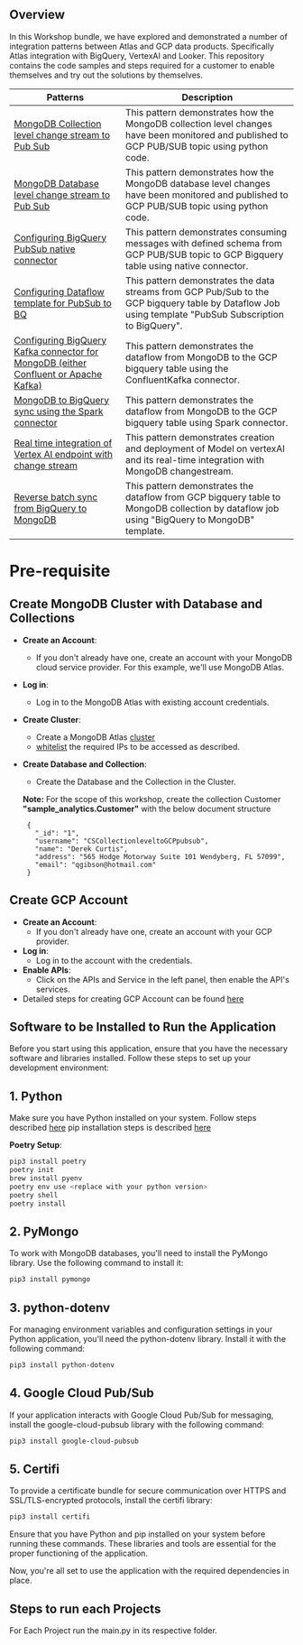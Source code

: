 ## Overview
   In this Workshop bundle, we have explored and demonstrated a number of integration patterns between Atlas and GCP data products. Specifically Atlas integration with BigQuery, VertexAI and Looker. This repository contains the code samples and steps required for a customer to enable themselves and try out the solutions by themselves. 

 | Patterns | Description |
|----------|-------------|
| [MongoDB Collection level change stream to Pub Sub](https://github.com/mongodb-partners/MongoDb-BigQuery-Workshops/blob/dev_bq-workshop_demo/CollectionLevelPubSub/README.md) | This pattern demonstrates how the MongoDB collection level changes have been monitored and published to GCP PUB/SUB topic using python code. |
| [MongoDB Database level change stream to Pub Sub](https://github.com/mongodb-partners/MongoDb-BigQuery-Workshops/blob/dev_bq-workshop_demo/DBLevelPubSub/README.md) | This pattern demonstrates how the MongoDB database level changes have been monitored and published to GCP PUB/SUB topic using python code. |
| [Configuring BigQuery PubSub native connector](https://github.com/mongodb-partners/MongoDb-BigQuery-Workshops/blob/dev_bq-workshop_demo/PubSubNativeConnector/README.md) | This pattern demonstrates consuming messages with defined schema from GCP PUB/SUB topic to GCP Bigquery table using native connector. |
| [Configuring Dataflow template for PubSub to BQ](https://github.com/mongodb-partners/MongoDb-BigQuery-Workshops/blob/dev_bq-workshop_demo/DataflowBq/README.md) | This pattern demonstrates the data streams from GCP Pub/Sub to the GCP bigquery table by Dataflow Job using template "PubSub Subscription to BigQuery". |
| [Configuring BigQuery Kafka connector for MongoDB (either Confluent or Apache Kafka)](https://github.com/mongodb-partners/MongoDb-BigQuery-Workshops/blob/dev_bq-workshop_demo/Confluentkafkamongodbtobq/README.md) | This pattern demonstrates the dataflow from MongoDB to the GCP bigquery table using the ConfluentKafka connector. |
| [MongoDB to BigQuery sync using the Spark connector](https://github.com/mongodb-partners/MongoDb-BigQuery-Workshops/blob/dev_bq-workshop_demo/SparkConnectorMongotoBq/README.md) | This pattern demonstrates the dataflow from MongoDB to the GCP bigquery table using Spark connector. |
| [Real time integration of Vertex AI endpoint with change stream](https://github.com/mongodb-partners/MongoDb-BigQuery-Workshops/blob/dev_bq-workshop_demo/VertexAIRealTimeIntegration/README.md) | This pattern demonstrates creation and deployment of Model on vertexAI and its real-time integration with MongoDB changestream. |
| [Reverse batch sync from BigQuery to MongoDB](https://github.com/mongodb-partners/MongoDb-BigQuery-Workshops/blob/dev_bq-workshop_demo/BQtoMongodb/README.md) | This pattern demonstrates the dataflow from GCP bigquery table to MongoDB collection by dataflow job using "BigQuery to MongoDB" template. |



# Pre-requisite

## Create MongoDB Cluster with Database and Collections
- **Create an Account**:
  * If you don't already have one, create an account with your MongoDB cloud service provider. For this example, we'll use MongoDB Atlas.
- **Log in**:
  * Log in to the MongoDB Atlas with existing account credentials.
- **Create Cluster**:
  * Create a MongoDB Atlas [cluster](https://www.mongodb.com/docs/guides/atlas/cluster/) 
  * [whitelist](https://www.mongodb.com/docs/atlas/security/ip-access-list/) the required IPs to be accessed as described.
- **Create Database and Collection**:
  * Create the Database and the Collection in the Cluster.
    
  **Note:**
    For the scope of this workshop, create the collection Customer **"sample_analytics.Customer"** with the below document structure
    ```
     {
       "_id": "1",
       "username": "CSCollectionleveltoGCPpubsub",
       "name": "Derek Curtis",
       "address": "565 Hodge Motorway Suite 101 Wendyberg, FL 57099",
       "email": "qgibson@hotmail.com"
     }
    ```

## Create GCP Account
- **Create an Account**:
  * If you don't already have one, create an account with your GCP provider.
- **Log in**:
  * Log in to the account with the credentials.
- **Enable APIs**:
  * Click on the APIs and Service in the left panel, then enable the API's services.
- Detailed steps for creating GCP Account can be found [here](https://www.geeksforgeeks.org/how-to-create-a-free-tier-account-on-gcp/)

## Software to be Installed to Run the Application
Before you start using this application, ensure that you have the necessary software and libraries installed. Follow these steps to set up your development environment:
## 1. Python

Make sure you have Python installed on your system. Follow steps described [here](https://www.tutorialsteacher.com/python/install-python)
pip installation steps is described [here](https://www.geeksforgeeks.org/how-to-install-pip-on-windows/)

 **Poetry Setup**:
  ```bash
  pip3 install poetry
  poetry init
  brew install pyenv
  poetry env use <replace with your python version>
  poetry shell
  poetry install
  ```

## 2. PyMongo
To work with MongoDB databases, you'll need to install the PyMongo library. Use the following command to install it:

```bash
pip3 install pymongo
```

## 3. python-dotenv
For managing environment variables and configuration settings in your Python application, you'll need the python-dotenv library. Install it with the following command:

```bash
pip3 install python-dotenv
```

## 4. Google Cloud Pub/Sub
If your application interacts with Google Cloud Pub/Sub for messaging, install the google-cloud-pubsub library with the following command:

```bash
pip3 install google-cloud-pubsub
```

## 5. Certifi
To provide a certificate bundle for secure communication over HTTPS and SSL/TLS-encrypted protocols, install the certifi library:

```bash
pip3 install certifi
```

Ensure that you have Python and pip installed on your system before running these commands. These libraries and tools are essential for the proper functioning of the application.

Now, you're all set to use the application with the required dependencies in place.

## Steps to run each Projects

For Each Project run the main.py in its respective folder.


